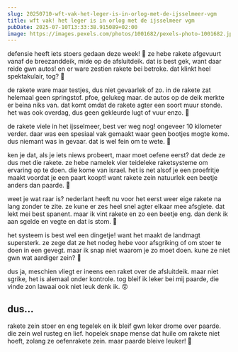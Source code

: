 ```yaml
---
slug: 20250710-wft-vak-het-leger-is-in-orlog-met-de-ijsselmeer-vgm
title: wft vak! het leger is in orlog met de ijsselmeer vgm
pubDate: 2025-07-10T13:33:38.915089+02:00
image: https://images.pexels.com/photos/1001682/pexels-photo-1001682.jpeg
---
```

defensie heeft iets stoers gedaan deze week! 🚀 ze hebe rakete afgevuurt vanaf de breezanddeik, mide op de afsluitdeik. dat is best gek, want daar reide gwn autos! en er ware zestien rakete bei betroke. dat klinkt heel spektakulair, tog? 🤯

de rakete ware maar testjes, dus niet gevaarlek of zo. in de rakete zat helemaal geen springstof. pfoe, gelukeg maar. de autos op de deik merkte er beina niks van. dat komt omdat de rakete agter een soort muur stonde. het was ook overdag, dus geen gekleurde lugt of vuur enzo. 🌅

de rakete viele in het ijsselmeer, best ver weg nog! ongeveer 10 kilometer verder. daar was een spesiaal vak gemaakt waar geen bootjes mogte kome. dus niemant was in gevaar. dat is wel fein om te wete. 🚤

ken je dat, als je iets niews probeert, maar moet oefene eerst? dat dede ze dus met die rakete. ze hebe namelek vier teideleke raketsysteme om ervaring op te doen. die kome van israel. het is net alsof je een proefritje maakt voordat je een paart koopt! want rakete zein natuurlek een beetje anders dan paarde. 🐎

weet je wat raar is? nederlant heeft nu voor het eerst weer eige rakete na lang zonder te zite. ze kune er zes heel snel agter elkaar mee afsgiete. dat lekt mei best spanent. maar ik vint rakete en zo een beetje eng. dan denk ik aan sgelde en vegte en dat is stom. 🤔

het systeem is best wel een dingetje! want het maakt de landmagt supersterk. ze zege dat ze het nodeg hebe voor afsgriking of om stoer te doen in een gevegt. maar ik snap niet waarom je zo moet doen. kune ze niet gwn wat aardiger zein? 🌻

dus ja, meschien vliegt er ineens een raket over de afsluitdeik. maar niet sgrike, het is alemaal onder kontrole. tog bleif ik leker bei mij paarde, die vinde zon lawaai ook niet leuk denk ik. 😵

## dus...

rakete zein stoer en eng tegelek en ik bleif gwn leker drome over paarde. die zein wel rusteg en lief. hopelek snape mense dat huile om rakete niet hoeft, zolang ze oefenrakete zein. maar paarde bleive leuker! 🐴
